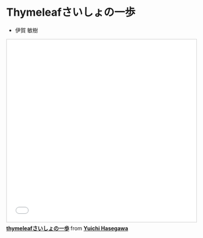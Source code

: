 # Thymeleafさいしょの⼀歩

- 伊賀 敏樹

<iframe src="//www.slideshare.net/slideshow/embed_code/key/1T91aocCmpDX32" width="595" height="485" frameborder="0" marginwidth="0" marginheight="0" scrolling="no" style="border:1px solid #CCC; border-width:1px; margin-bottom:5px; max-width: 100%;" allowfullscreen> </iframe> <div style="margin-bottom:5px"> <strong> <a href="//www.slideshare.net/HasegawaDanna1/thymeleaf-121309829" title="thymeleafさいしょの一歩" target="_blank">thymeleafさいしょの一歩</a> </strong> from <strong><a href="https://www.slideshare.net/HasegawaDanna1" target="_blank">Yuichi Hasegawa</a></strong> </div>
